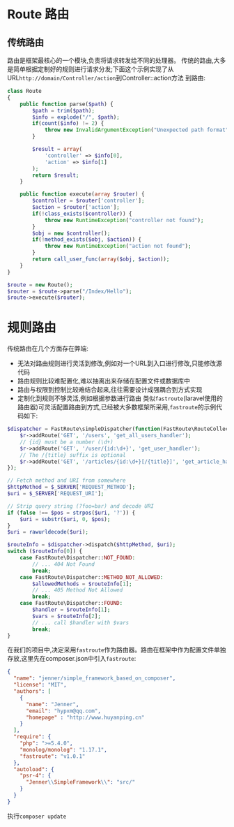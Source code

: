 # Route 路由
## 传统路由
路由是框架最核心的一个模块,负责将请求转发给不同的处理器。
传统的路由,大多是简单根据定制好的规则进行请求分发;下面这个示例实现了从URL`http://domain/Controller/action`到Controller::action方法
到路由:
```php
class Route
{
    public function parse($path) {
        $path = trim($path);
        $info = explode("/", $path);
        if(count($info) != 2) {
            throw new InvalidArgumentException("Unexpected path format");
        }

        $result = array(
            'controller' => $info[0],
            'action' => $info[1]
        );
        return $result;
    }

    public function execute(array $router) {
        $controller = $router['controller'];
        $action = $router['action'];
        if(!class_exists($controller)) {
            throw new RuntimeException("controller not found");
        }
        $obj = new $controller();
        if(!method_exists($obj, $action)) {
            throw new RuntimeException("action not found");
        }
        return call_user_func(array($obj, $action));
    }
}

$route = new Route();
$router = $route->parse("/Index/Hello");
$route->execute($router);
```

# 规则路由
传统路由在几个方面存在弊端:
+ 无法对路由规则进行灵活到修改,例如对一个URL到入口进行修改,只能修改源代码
+ 路由规则比较难配置化,难以抽离出来存储在配置文件或数据库中
+ 路由与权限到控制比较难结合起来,往往需要设计成强耦合到方式实现
+ 定制化到规则不够灵活,例如根据参数进行路由
类似`fastroute`(laravel使用的路由器)可灵活配置路由到方式,已经被大多数框架所采用,`fastroute`的示例代码如下:
```php
$dispatcher = FastRoute\simpleDispatcher(function(FastRoute\RouteCollector $r) {
    $r->addRoute('GET', '/users', 'get_all_users_handler');
    // {id} must be a number (\d+)
    $r->addRoute('GET', '/user/{id:\d+}', 'get_user_handler');
    // The /{title} suffix is optional
    $r->addRoute('GET', '/articles/{id:\d+}[/{title}]', 'get_article_handler');
});

// Fetch method and URI from somewhere
$httpMethod = $_SERVER['REQUEST_METHOD'];
$uri = $_SERVER['REQUEST_URI'];

// Strip query string (?foo=bar) and decode URI
if (false !== $pos = strpos($uri, '?')) {
    $uri = substr($uri, 0, $pos);
}
$uri = rawurldecode($uri);

$routeInfo = $dispatcher->dispatch($httpMethod, $uri);
switch ($routeInfo[0]) {
    case FastRoute\Dispatcher::NOT_FOUND:
        // ... 404 Not Found
        break;
    case FastRoute\Dispatcher::METHOD_NOT_ALLOWED:
        $allowedMethods = $routeInfo[1];
        // ... 405 Method Not Allowed
        break;
    case FastRoute\Dispatcher::FOUND:
        $handler = $routeInfo[1];
        $vars = $routeInfo[2];
        // ... call $handler with $vars
        break;
}
```

在我们的项目中,决定采用`fastroute`作为路由器。路由在框架中作为配置文件单独存放,这里先在composer.json中引入`fastroute`:
```json
{
  "name": "jenner/simple_framework_based_on_composer",
  "license": "MIT",
  "authors": [
    {
      "name": "Jenner",
      "email": "hypxm@qq.com",
      "homepage" : "http://www.huyanping.cn"
    }
  ],
  "require": {
    "php": ">=5.4.0",
    "monolog/monolog": "1.17.1",
    "fastroute": "v1.0.1"
  },
  "autoload": {
    "psr-4": {
      "Jenner\\SimpleFramework\\": "src/"
    }
  }
}
```
执行`composer update`